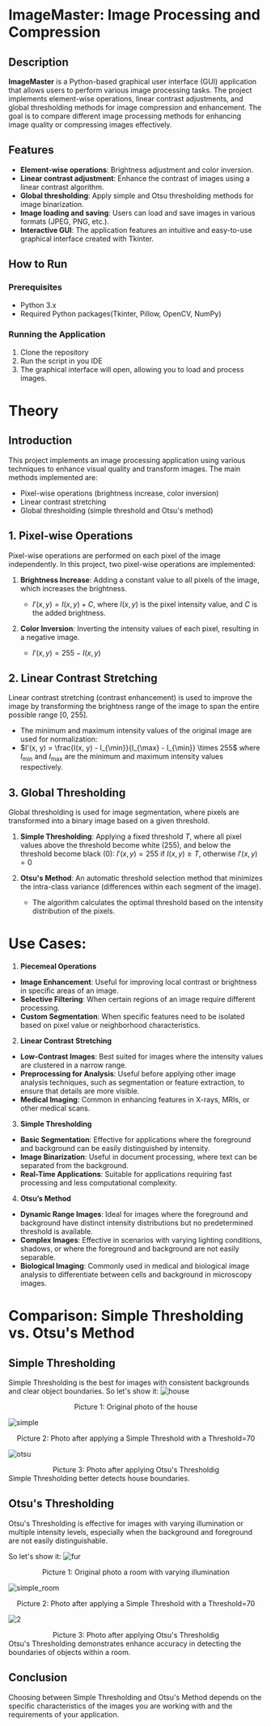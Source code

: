 # ImageMaster: Image Processing and Compression

## Description

**ImageMaster** is a Python-based graphical user interface (GUI) application that allows users to perform various image processing tasks. The project implements element-wise operations, linear contrast adjustments, and global thresholding methods for image compression and enhancement. The goal is to compare different image processing methods for enhancing image quality or compressing images effectively.

## Features

- **Element-wise operations**: Brightness adjustment and color inversion.
- **Linear contrast adjustment**: Enhance the contrast of images using a linear contrast algorithm.
- **Global thresholding**: Apply simple and Otsu thresholding methods for image binarization.
- **Image loading and saving**: Users can load and save images in various formats (JPEG, PNG, etc.).
- **Interactive GUI**: The application features an intuitive and easy-to-use graphical interface created with Tkinter.

## How to Run

### Prerequisites

- Python 3.x
- Required Python packages(Tkinter, Pillow, OpenCV, NumPy)
  
### Running the Application
1. Clone the repository
2. Run the script in you IDE
3. The graphical interface will open, allowing you to load and process images.


# Theory

## Introduction
This project implements an image processing application using various techniques to enhance visual quality and transform images. The main methods implemented are:

- Pixel-wise operations (brightness increase, color inversion)
- Linear contrast stretching
- Global thresholding (simple threshold and Otsu's method)

## 1. Pixel-wise Operations

Pixel-wise operations are performed on each pixel of the image independently. In this project, two pixel-wise operations are implemented:

1. **Brightness Increase**: Adding a constant value to all pixels of the image, which increases the brightness.
    - $I'(x, y) = I(x, y) + C$, where $I(x, y)$ is the pixel intensity value, and $C$ is the added brightness.
    
2. **Color Inversion**: Inverting the intensity values of each pixel, resulting in a negative image.
    - $I'(x, y) = 255 - I(x, y)$

## 2. Linear Contrast Stretching

Linear contrast stretching (contrast enhancement) is used to improve the image by transforming the brightness range of the image to span the entire possible range [0, 255].

- The minimum and maximum intensity values of the original image are used for normalization:
- $I'(x, y) = \frac{I(x, y) - I_{\min}}{I_{\max} - I_{\min}} \times 255$
where $I_{\min}$ and $I_{\max}$ are the minimum and maximum intensity values respectively.

## 3. Global Thresholding

Global thresholding is used for image segmentation, where pixels are transformed into a binary image based on a given threshold.

1. **Simple Thresholding**: Applying a fixed threshold $T$, where all pixel values above the threshold become white (255), and below the threshold become black (0):
  $I'(x, y) = 255$ if $I(x, y) \geq T$, otherwise $I'(x, y) = 0$

2. **Otsu's Method**: An automatic threshold selection method that minimizes the intra-class variance (differences within each segment of the image).
    - The algorithm calculates the optimal threshold based on the intensity distribution of the pixels.

# Use Cases:

1. **Piecemeal Operations**

- **Image Enhancement**: Useful for improving local contrast or brightness in specific areas of an image.
- **Selective Filtering**: When certain regions of an image require different processing.
- **Custom Segmentation**: When specific features need to be isolated based on pixel value or neighborhood characteristics.

2. **Linear Contrast Stretching**

- **Low-Contrast Images**: Best suited for images where the intensity values are clustered in a narrow range.
- **Preprocessing for Analysis**: Useful before applying other image analysis techniques, such as segmentation or feature extraction, to ensure that details are more visible.
- **Medical Imaging**: Common in enhancing features in X-rays, MRIs, or other medical scans.
  
3. **Simple Thresholding**

- **Basic Segmentation**: Effective for applications where the foreground and background can be easily distinguished by intensity.
- **Image Binarization**: Useful in document processing, where text can be separated from the background.
- **Real-Time Applications**: Suitable for applications requiring fast processing and less computational complexity.
  
4. **Otsu’s Method**

- **Dynamic Range Images**: Ideal for images where the foreground and background have distinct intensity distributions but no predetermined threshold is available.
- **Complex Images**: Effective in scenarios with varying lighting conditions, shadows, or where the foreground and background are not easily separable.
- **Biological Imaging**: Commonly used in medical and biological image analysis to differentiate between cells and background in microscopy images.

# Comparison: Simple Thresholding vs. Otsu's Method
## Simple Thresholding
Simple Thresholding is the best for images with consistent backgrounds and clear object boundaries. So let's show it:
![house](https://github.com/user-attachments/assets/3ccd7535-2fb1-4898-8a76-f88850247dfd)

<div align="center">
  Picture 1: Original photo of the house
</div>

![simple](https://github.com/user-attachments/assets/91213ea2-0b27-4db4-af61-2062c972a10d)

<div align="center">
  Picture 2: Photo after applying a Simple Threshold with a Threshold=70
</div>

![otsu](https://github.com/user-attachments/assets/7d5642c5-658c-4aed-9a4a-eeecd2e7fcb1)

<div align="center">
  Picture 3: Photo after applying Otsu's Thresholdig
</div>
Simple Thresholding better detects house boundaries.


## Otsu's Thresholding
Otsu's Thresholding is effective for images with varying illumination or multiple intensity levels, especially when the background and foreground are not easily distinguishable.


So let's show it:
![fur](https://github.com/user-attachments/assets/7fe246c0-0010-42c8-ac29-c9a1e445811b)

<div align="center">
  Picture 1: Original photo a room with varying illumination
</div>

![simple_room](https://github.com/user-attachments/assets/1914c7df-fe09-4a1a-a078-15899f69f67c)

<div align="center">
  Picture 2: Photo after applying a Simple Threshold with a Threshold=70
</div>

![2](https://github.com/user-attachments/assets/535306d2-f17e-40bf-bf3e-f0e9c17be67c)

<div align="center">
  Picture 3: Photo after applying Otsu's Thresholdig
</div>
Otsu's Thresholding demonstrates enhance accuracy in detecting the boundaries of objects within a room.

## Conclusion
Choosing between Simple Thresholding and Otsu's Method depends on the specific characteristics of the images you are working with and the requirements of your application.
